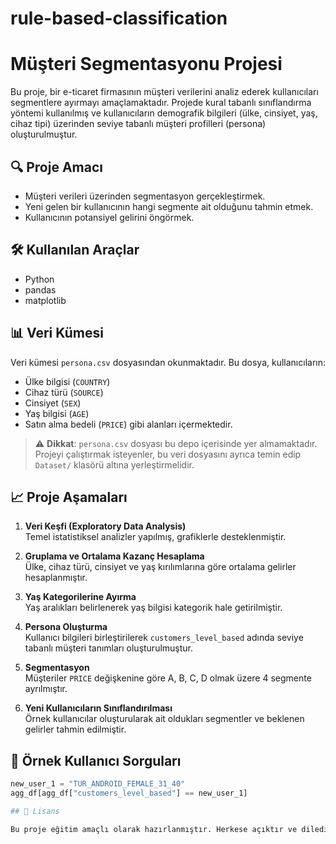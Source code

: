 # rule-based-classification
# Müşteri Segmentasyonu Projesi

Bu proje, bir e-ticaret firmasının müşteri verilerini analiz ederek kullanıcıları segmentlere ayırmayı amaçlamaktadır. Projede kural tabanlı sınıflandırma yöntemi kullanılmış ve kullanıcıların demografik bilgileri (ülke, cinsiyet, yaş, cihaz tipi) üzerinden seviye tabanlı müşteri profilleri (persona) oluşturulmuştur.

## 🔍 Proje Amacı

- Müşteri verileri üzerinden segmentasyon gerçekleştirmek.
- Yeni gelen bir kullanıcının hangi segmente ait olduğunu tahmin etmek.
- Kullanıcının potansiyel gelirini öngörmek.

## 🛠️ Kullanılan Araçlar

- Python
- pandas
- matplotlib

## 📊 Veri Kümesi

Veri kümesi `persona.csv` dosyasından okunmaktadır. Bu dosya, kullanıcıların:
- Ülke bilgisi (`COUNTRY`)
- Cihaz türü (`SOURCE`)
- Cinsiyet (`SEX`)
- Yaş bilgisi (`AGE`)
- Satın alma bedeli (`PRICE`) gibi alanları içermektedir.

> ⚠️ **Dikkat**: `persona.csv` dosyası bu depo içerisinde yer almamaktadır. Projeyi çalıştırmak isteyenler, bu veri dosyasını ayrıca temin edip `Dataset/` klasörü altına yerleştirmelidir.

## 📈 Proje Aşamaları

1. **Veri Keşfi (Exploratory Data Analysis)**  
   Temel istatistiksel analizler yapılmış, grafiklerle desteklenmiştir.

2. **Gruplama ve Ortalama Kazanç Hesaplama**  
   Ülke, cihaz türü, cinsiyet ve yaş kırılımlarına göre ortalama gelirler hesaplanmıştır.

3. **Yaş Kategorilerine Ayırma**  
   Yaş aralıkları belirlenerek yaş bilgisi kategorik hale getirilmiştir.

4. **Persona Oluşturma**  
   Kullanıcı bilgileri birleştirilerek `customers_level_based` adında seviye tabanlı müşteri tanımları oluşturulmuştur.

5. **Segmentasyon**  
   Müşteriler `PRICE` değişkenine göre A, B, C, D olmak üzere 4 segmente ayrılmıştır.

6. **Yeni Kullanıcıların Sınıflandırılması**  
   Örnek kullanıcılar oluşturularak ait oldukları segmentler ve beklenen gelirler tahmin edilmiştir.

## 📌 Örnek Kullanıcı Sorguları

```python
new_user_1 = "TUR_ANDROID_FEMALE_31_40"
agg_df[agg_df["customers_level_based"] == new_user_1]

## 📄 Lisans

Bu proje eğitim amaçlı olarak hazırlanmıştır. Herkese açıktır ve dilediğiniz gibi geliştirip kullanabilirsiniz.

